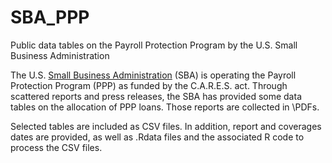 # SBA_PPP
Public data tables on the Payroll Protection Program by the U.S. Small Business Administration 

The U.S. [Small Business Administration](https://www.sba.gov/) (SBA) is operating the Payroll Protection Program (PPP) as funded by the C.A.R.E.S. act. Through scattered reports and press releases, the SBA has provided some data tables on the allocation of PPP loans. Those reports are collected in \PDFs.

Selected tables are included as CSV files. In addition, report and coverages dates are provided, as well as .Rdata files and the associated R code to process the CSV files.